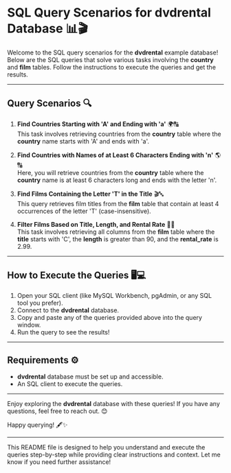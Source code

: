 # SQL Query Scenarios for dvdrental Database 📊🎬

Welcome to the SQL query scenarios for the **dvdrental** example database! Below are the SQL queries that solve various tasks involving the **country** and **film** tables. Follow the instructions to execute the queries and get the results.

---

## Query Scenarios 🔍

1. **Find Countries Starting with 'A' and Ending with 'a'** 🌍🔠  
   This task involves retrieving countries from the **country** table where the **country** name starts with 'A' and ends with 'a'.

2. **Find Countries with Names of at Least 6 Characters Ending with 'n'** 🌎🔠  
   Here, you will retrieve countries from the **country** table where the **country** name is at least 6 characters long and ends with the letter 'n'.

3. **Find Films Containing the Letter 'T' in the Title** 🎬🔤  
   This query retrieves film titles from the **film** table that contain at least 4 occurrences of the letter 'T' (case-insensitive).

4. **Filter Films Based on Title, Length, and Rental Rate** 🎥💡  
   This task involves retrieving all columns from the **film** table where the **title** starts with 'C', the **length** is greater than 90, and the **rental_rate** is 2.99.

---

## How to Execute the Queries 🖥️💻

1. Open your SQL client (like MySQL Workbench, pgAdmin, or any SQL tool you prefer).
2. Connect to the **dvdrental** database.
3. Copy and paste any of the queries provided above into the query window.
4. Run the query to see the results!

---

## Requirements ⚙️

- **dvdrental** database must be set up and accessible.
- An SQL client to execute the queries.

---

Enjoy exploring the **dvdrental** database with these queries! If you have any questions, feel free to reach out. 😊

Happy querying! 🖋️✨

---

This README file is designed to help you understand and execute the queries step-by-step while providing clear instructions and context. Let me know if you need further assistance!

